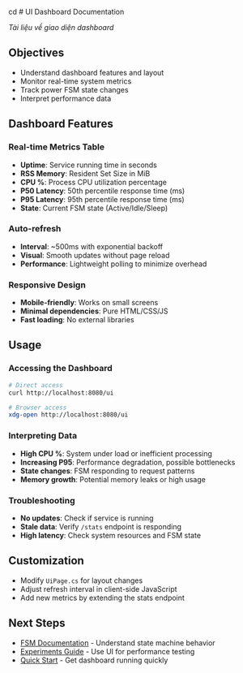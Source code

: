 cd # UI Dashboard Documentation

*Tài liệu về giao diện dashboard*

## Objectives
- Understand dashboard features and layout
- Monitor real-time system metrics
- Track power FSM state changes
- Interpret performance data

## Dashboard Features

### Real-time Metrics Table
- **Uptime**: Service running time in seconds
- **RSS Memory**: Resident Set Size in MiB
- **CPU %**: Process CPU utilization percentage
- **P50 Latency**: 50th percentile response time (ms)
- **P95 Latency**: 95th percentile response time (ms)
- **State**: Current FSM state (Active/Idle/Sleep)

### Auto-refresh
- **Interval**: ~500ms with exponential backoff
- **Visual**: Smooth updates without page reload
- **Performance**: Lightweight polling to minimize overhead

### Responsive Design
- **Mobile-friendly**: Works on small screens
- **Minimal dependencies**: Pure HTML/CSS/JS
- **Fast loading**: No external libraries

## Usage

### Accessing the Dashboard
```bash
# Direct access
curl http://localhost:8080/ui

# Browser access
xdg-open http://localhost:8080/ui
```

### Interpreting Data
- **High CPU %**: System under load or inefficient processing
- **Increasing P95**: Performance degradation, possible bottlenecks
- **State changes**: FSM responding to request patterns
- **Memory growth**: Potential memory leaks or high usage

### Troubleshooting
- **No updates**: Check if service is running
- **Stale data**: Verify `/stats` endpoint is responding
- **High latency**: Check system resources and FSM state

## Customization
- Modify `UiPage.cs` for layout changes
- Adjust refresh interval in client-side JavaScript
- Add new metrics by extending the stats endpoint

## Next Steps
- [FSM Documentation](FSM.md) - Understand state machine behavior
- [Experiments Guide](EXPERIMENTS.md) - Use UI for performance testing
- [Quick Start](QUICKSTART.md) - Get dashboard running quickly
